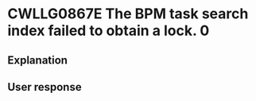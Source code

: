 # CWLLG0867E The BPM task search index failed to obtain a lock.  0

## Explanation

## User response